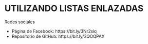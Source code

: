 <h1>UTILIZANDO LISTAS ENLAZADAS</h1>
<p>Redes sociales</p>
<ul>
<li>Página de Facebook: https://bit.ly/3Nr2xiq</li>
<li>Repositorio de GitHub: https://bit.ly/3QOQPAX</li>
</ul>
